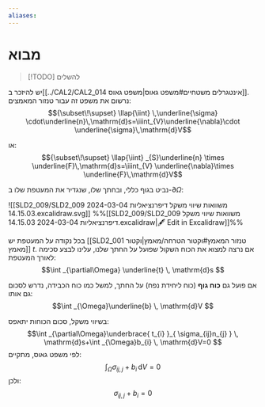 ```yaml
---
aliases:
---
```


# מבוא
>[!TODO] להשלים
>

יש להיזכר ב[[../CAL2/CAL2_014 אינטגרלים משטחיים#משפט גאוס|משפט גאוס]]. נרשום את משפט זה עבור טנזור המאמצים:
$${\subset\!\supset} \llap{\iint} \,\underline{\sigma} \cdot\underline{n}\,\mathrm{d}s=\iiint_{V}\underline{\nabla}\cdot \underline{\sigma}\,\mathrm{d}V$$

או:
$${\subset\!\supset} \llap{\iint} _{S}\underline{n} \times \underline{F}\,\mathrm{d}s=\iiint_{V} \underline{\nabla}\times \underline{F}\,\mathrm{d}V$$

נביט בגוף כללי, ובחתך שלו, שנגדיר את המעטפת שלו ב-$\partial\Omega$:

![[SLD2_009/SLD2_009 משוואות שיווי משקל דיפרנציאליות 2024-03-04 14.15.03.excalidraw.svg]]
%%[[SLD2_009/SLD2_009 משוואות שיווי משקל דיפרנציאליות 2024-03-04 14.15.03.excalidraw|🖋 Edit in Excalidraw]]%%

בכל נקודה על המעטפת יש [[SLD2_001 טנזור המאמץ#וקטור הטרחה/מאמץ|וקטור מאמץ]] $t$. אם נרצה למצוא את הכוח השקול שפועל על החתך שלנו, עלינו לבצע סכימה לאורך המעטפת:
$$\int _{\partial\Omega} \underline{t} \, \mathrm{d}s $$

אם פועל גם **כוח גוף** (כוח ליחידת נפח) על החתך, למשל כמו כוח הכבידה, נדרש לסכום גם אותו:
$$\int _{\Omega}\underline{b} \, \mathrm{d}V $$

בשיווי משקל, סכום הכוחות יתאפס:
$$\int _{\partial\Omega}\underbrace{ t_{i} }_{ \sigma_{ij}n_{j} } \, \mathrm{d}s+\int _{\Omega}b_{i} \, \mathrm{d}V=0  $$
לפי משפט גאוס, מתקיים:
$$\int _{\Omega}\sigma_{ij,j}+b_{i} \, \mathrm{d}V=0$$
ולכן:
$$\sigma_{ij,j}+b_{i}=0$$